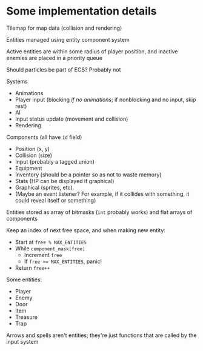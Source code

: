 # Some implementation details

Tilemap for map data (collision and rendering)

Entities managed using entity component system

Active entities are within some radius of player position, and inactive enemies are placed in a priority queue

Should particles be part of ECS? Probably not

Systems
  * Animations
  * Player input (blocking *if no animations*; if nonblocking and no input, skip rest)
  * AI
  * Input status update (movement and collision)
  * Rendering

Components (all have `id` field)
  * Position (x, y)
  * Collision (size)
  * Input (probably a tagged union)
  * Equipment
  * Inventory (should be a pointer so as not to waste memory)
  * Stats (HP can be displayed if graphical)
  * Graphical (sprites, etc).
  * (Maybe an event listener? For example, if it collides with something, it could reveal itself or something)

Entities stored as array of bitmasks (`int` probably works) and flat arrays of components

Keep an index of next free space, and when making new entity:
  * Start at `free % MAX_ENTITIES`
  * While `component_mask[free]`
    * Increment `free`
    * If `free >= MAX_ENTITIES`, panic!
  * Return `free++`

Some entities:
 * Player
 * Enemy
 * Door
 * Item
 * Treasure
 * Trap

Arrows and spells aren't entities; they're just functions that are called by the input system
